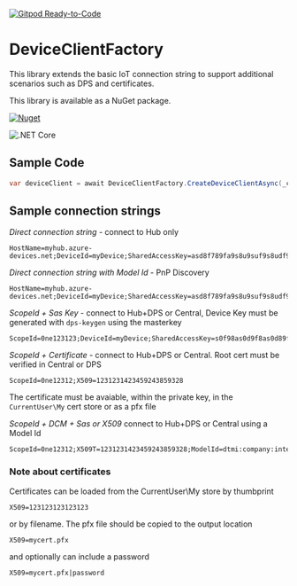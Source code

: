[![Gitpod Ready-to-Code](https://img.shields.io/badge/Gitpod-Ready--to--Code-blue?logo=gitpod)](https://gitpod.io/#https://github.com/ridomin/DeviceClientFactory) 

# DeviceClientFactory

This library extends the basic IoT connection string to support additional scenarios such as DPS and certificates.

This library is available as a NuGet package.

[![Nuget](https://img.shields.io/nuget/vpre/Rido.DeviceClientFactory?style=flat-square)](https://www.nuget.org/packages/Rido.DeviceClientFactory)

![.NET Core](https://github.com/ridomin/DeviceClientFactory/workflows/.NET%20Core/badge.svg)

## Sample Code

```cs
var deviceClient = await DeviceClientFactory.CreateDeviceClientAsync(_connectionString, _logger);
```

## Sample connection strings

*Direct connection string* - connect to Hub only
```
HostName=myhub.azure-devices.net;DeviceId=myDevice;SharedAccessKey=asd8f789fa9s8u9suf9s8udf9as8uf8d
```

*Direct connection string with Model Id* - PnP Discovery
```
HostName=myhub.azure-devices.net;DeviceId=myDevice;SharedAccessKey=asd8f789fa9s8u9suf9s8udf9as8uf8d;ModelId=dtmi:company:interface;1
```

*ScopeId + Sas Key* - connect to Hub+DPS or Central, Device Key must be generated with `dps-keygen` using the masterkey
```
ScopeId=0ne123123;DeviceId=myDevice;SharedAccessKey=s0f98as0d9f8as0d89fsa0d89f0asd89fsadf
```

*ScopeId + Certificate* - connect to Hub+DPS or Central. Root cert must be verified in Central or DPS
```
ScopeId=0ne12312;X509=1231231423459243859328
```
The certificate must be avaiable, within the private key, in the `CurrentUser\My` cert store or as a pfx file

*ScopeId + DCM + Sas or X509* connect to Hub+DPS or Central using a Model Id
```
ScopeId=0ne12312;X509T=1231231423459243859328;ModelId=dtmi:company:interface;1
```

### Note about certificates
Certificates can be loaded from the CurrentUser\My store by thumbprint
```
X509=123123123123123
```
or by filename. The pfx file should be copied to the output location 

```
X509=mycert.pfx
```
and optionally can include a password
```
X509=mycert.pfx|password
```
